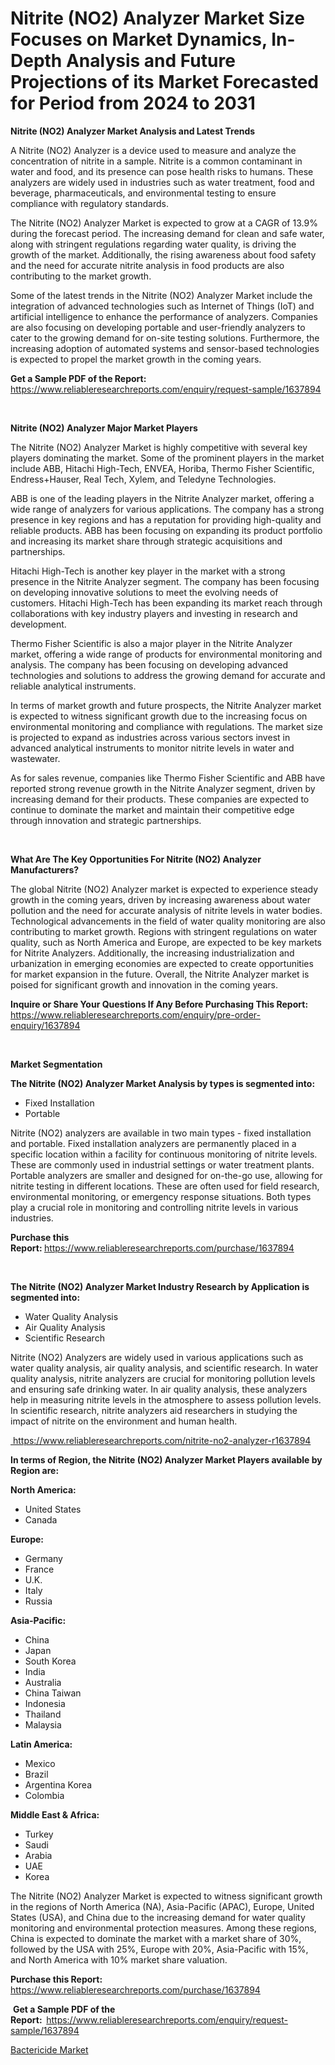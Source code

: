 <p><h1>Nitrite (NO2) Analyzer Market Size Focuses on Market Dynamics, In-Depth Analysis and Future Projections of its Market Forecasted for Period from 2024 to 2031</h1></p><p><strong>Nitrite (NO2) Analyzer Market Analysis and Latest Trends</strong></p>
<p><p>A Nitrite (NO2) Analyzer is a device used to measure and analyze the concentration of nitrite in a sample. Nitrite is a common contaminant in water and food, and its presence can pose health risks to humans. These analyzers are widely used in industries such as water treatment, food and beverage, pharmaceuticals, and environmental testing to ensure compliance with regulatory standards.</p><p>The Nitrite (NO2) Analyzer Market is expected to grow at a CAGR of 13.9% during the forecast period. The increasing demand for clean and safe water, along with stringent regulations regarding water quality, is driving the growth of the market. Additionally, the rising awareness about food safety and the need for accurate nitrite analysis in food products are also contributing to the market growth.</p><p>Some of the latest trends in the Nitrite (NO2) Analyzer Market include the integration of advanced technologies such as Internet of Things (IoT) and artificial intelligence to enhance the performance of analyzers. Companies are also focusing on developing portable and user-friendly analyzers to cater to the growing demand for on-site testing solutions. Furthermore, the increasing adoption of automated systems and sensor-based technologies is expected to propel the market growth in the coming years.</p></p>
<p><strong>Get a Sample PDF of the Report:&nbsp;</strong> <a href="https://www.reliableresearchreports.com/enquiry/request-sample/1637894">https://www.reliableresearchreports.com/enquiry/request-sample/1637894</a></p>
<p>&nbsp;</p>
<p><strong>Nitrite (NO2) Analyzer Major Market Players</strong></p>
<p><p>The Nitrite (NO2) Analyzer Market is highly competitive with several key players dominating the market. Some of the prominent players in the market include ABB, Hitachi High-Tech, ENVEA, Horiba, Thermo Fisher Scientific, Endress+Hauser, Real Tech, Xylem, and Teledyne Technologies.</p><p>ABB is one of the leading players in the Nitrite Analyzer market, offering a wide range of analyzers for various applications. The company has a strong presence in key regions and has a reputation for providing high-quality and reliable products. ABB has been focusing on expanding its product portfolio and increasing its market share through strategic acquisitions and partnerships.</p><p>Hitachi High-Tech is another key player in the market with a strong presence in the Nitrite Analyzer segment. The company has been focusing on developing innovative solutions to meet the evolving needs of customers. Hitachi High-Tech has been expanding its market reach through collaborations with key industry players and investing in research and development.</p><p>Thermo Fisher Scientific is also a major player in the Nitrite Analyzer market, offering a wide range of products for environmental monitoring and analysis. The company has been focusing on developing advanced technologies and solutions to address the growing demand for accurate and reliable analytical instruments.</p><p>In terms of market growth and future prospects, the Nitrite Analyzer market is expected to witness significant growth due to the increasing focus on environmental monitoring and compliance with regulations. The market size is projected to expand as industries across various sectors invest in advanced analytical instruments to monitor nitrite levels in water and wastewater.</p><p>As for sales revenue, companies like Thermo Fisher Scientific and ABB have reported strong revenue growth in the Nitrite Analyzer segment, driven by increasing demand for their products. These companies are expected to continue to dominate the market and maintain their competitive edge through innovation and strategic partnerships.</p></p>
<p>&nbsp;</p>
<p><strong>What Are The Key Opportunities For Nitrite (NO2) Analyzer Manufacturers?</strong></p>
<p><p>The global Nitrite (NO2) Analyzer market is expected to experience steady growth in the coming years, driven by increasing awareness about water pollution and the need for accurate analysis of nitrite levels in water bodies. Technological advancements in the field of water quality monitoring are also contributing to market growth. Regions with stringent regulations on water quality, such as North America and Europe, are expected to be key markets for Nitrite Analyzers. Additionally, the increasing industrialization and urbanization in emerging economies are expected to create opportunities for market expansion in the future. Overall, the Nitrite Analyzer market is poised for significant growth and innovation in the coming years.</p></p>
<p><strong>Inquire or Share Your Questions If Any Before Purchasing This Report:</strong> <a href="https://www.reliableresearchreports.com/enquiry/pre-order-enquiry/1637894">https://www.reliableresearchreports.com/enquiry/pre-order-enquiry/1637894</a></p>
<p>&nbsp;</p>
<p><strong>Market Segmentation</strong></p>
<p><strong>The Nitrite (NO2) Analyzer Market Analysis by types is segmented into:</strong></p>
<p><ul><li>Fixed Installation</li><li>Portable</li></ul></p>
<p><p>Nitrite (NO2) analyzers are available in two main types - fixed installation and portable. Fixed installation analyzers are permanently placed in a specific location within a facility for continuous monitoring of nitrite levels. These are commonly used in industrial settings or water treatment plants. Portable analyzers are smaller and designed for on-the-go use, allowing for nitrite testing in different locations. These are often used for field research, environmental monitoring, or emergency response situations. Both types play a crucial role in monitoring and controlling nitrite levels in various industries.</p></p>
<p><strong>Purchase this Report:&nbsp;</strong><a href="https://www.reliableresearchreports.com/purchase/1637894">https://www.reliableresearchreports.com/purchase/1637894</a></p>
<p>&nbsp;</p>
<p><strong>The Nitrite (NO2) Analyzer Market Industry Research by Application is segmented into:</strong></p>
<p><ul><li>Water Quality Analysis</li><li>Air Quality Analysis</li><li>Scientific Research</li></ul></p>
<p><p>Nitrite (NO2) Analyzers are widely used in various applications such as water quality analysis, air quality analysis, and scientific research. In water quality analysis, nitrite analyzers are crucial for monitoring pollution levels and ensuring safe drinking water. In air quality analysis, these analyzers help in measuring nitrite levels in the atmosphere to assess pollution levels. In scientific research, nitrite analyzers aid researchers in studying the impact of nitrite on the environment and human health.</p></p>
<p><a href="https://www.reliableresearchreports.com/nitrite-no2-analyzer-r1637894">&nbsp;https://www.reliableresearchreports.com/nitrite-no2-analyzer-r1637894</a></p>
<p><strong>In terms of Region, the Nitrite (NO2) Analyzer Market Players available by Region are:</strong></p>
<p>
    <p> <strong> North America: </strong>
        <ul>
            <li>United States</li>
            <li>Canada</li>
        </ul>
        </p> 
    <p> <strong> Europe: </strong>
        <ul>
            <li>Germany</li>
            <li>France</li>
            <li>U.K.</li>
            <li>Italy</li>
            <li>Russia</li>
        </ul>
        </p> 
    <p> <strong> Asia-Pacific: </strong>
        <ul>
            <li>China</li>
            <li>Japan</li>
            <li>South Korea</li>
            <li>India</li>
            <li>Australia</li>
            <li>China Taiwan</li>
            <li>Indonesia</li>
            <li>Thailand</li>
            <li>Malaysia</li>
        </ul>
        </p> 
    <p> <strong> Latin America: </strong>
        <ul>
            <li>Mexico</li>
            <li>Brazil</li>
            <li>Argentina Korea</li>
            <li>Colombia</li>
        </ul>
        </p> 
    <p> <strong> Middle East & Africa: </strong>
        <ul>
            <li>Turkey</li>
            <li>Saudi</li>
            <li>Arabia</li>
            <li>UAE</li>
            <li>Korea</li>
        </ul>
    </p>
    </p>
<p><p>The Nitrite (NO2) Analyzer Market is expected to witness significant growth in the regions of North America (NA), Asia-Pacific (APAC), Europe, United States (USA), and China due to the increasing demand for water quality monitoring and environmental protection measures. Among these regions, China is expected to dominate the market with a market share of 30%, followed by the USA with 25%, Europe with 20%, Asia-Pacific with 15%, and North America with 10% market share valuation.</p></p>
<p><strong>Purchase this Report: </strong><a href="https://www.reliableresearchreports.com/purchase/1637894">https://www.reliableresearchreports.com/purchase/1637894</a></p>
<p>&nbsp;<strong>Get a Sample PDF of the Report:&nbsp;&nbsp;</strong><a href="https://www.reliableresearchreports.com/enquiry/request-sample/1637894">https://www.reliableresearchreports.com/enquiry/request-sample/1637894</a></p>
<p><strong></strong></p>
<p><p><a href="https://issuu.com/reportprime-2/docs/bactericide-market-size-2030.pptx">Bactericide Market</a></p></p>